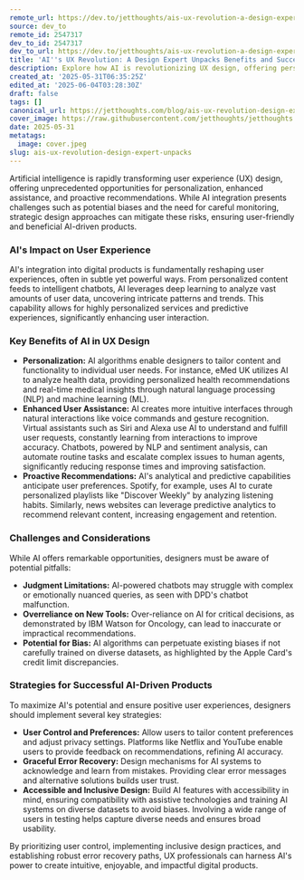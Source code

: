```yaml
---
remote_url: https://dev.to/jetthoughts/ais-ux-revolution-a-design-expert-unpacks-benefits-and-success-strategies-5foa
source: dev_to
remote_id: 2547317
dev_to_id: 2547317
dev_to_url: https://dev.to/jetthoughts/ais-ux-revolution-a-design-expert-unpacks-benefits-and-success-strategies-5foa
title: 'AI''s UX Revolution: A Design Expert Unpacks Benefits and Success Strategies'
description: Explore how AI is revolutionizing UX design, offering personalized experiences, enhanced assistance, and proactive recommendations. Learn about the benefits, challenges, and strategic design approaches for successful AI integration in digital products.
created_at: '2025-05-31T06:35:25Z'
edited_at: '2025-06-04T03:28:30Z'
draft: false
tags: []
canonical_url: https://jetthoughts.com/blog/ais-ux-revolution-design-expert-unpacks/
cover_image: https://raw.githubusercontent.com/jetthoughts/jetthoughts.github.io/master/content/blog/ais-ux-revolution-design-expert-unpacks/cover.jpeg
date: 2025-05-31
metatags:
  image: cover.jpeg
slug: ais-ux-revolution-design-expert-unpacks
---
```

Artificial intelligence is rapidly transforming user experience (UX) design, offering unprecedented opportunities for personalization, enhanced assistance, and proactive recommendations. While AI integration presents challenges such as potential biases and the need for careful monitoring, strategic design approaches can mitigate these risks, ensuring user-friendly and beneficial AI-driven products.

### AI's Impact on User Experience

AI's integration into digital products is fundamentally reshaping user experiences, often in subtle yet powerful ways. From personalized content feeds to intelligent chatbots, AI leverages deep learning to analyze vast amounts of user data, uncovering intricate patterns and trends. This capability allows for highly personalized services and predictive experiences, significantly enhancing user interaction.

### Key Benefits of AI in UX Design

*   **Personalization:** AI algorithms enable designers to tailor content and functionality to individual user needs. For instance, eMed UK utilizes AI to analyze health data, providing personalized health recommendations and real-time medical insights through natural language processing (NLP) and machine learning (ML).
*   **Enhanced User Assistance:** AI creates more intuitive interfaces through natural interactions like voice commands and gesture recognition. Virtual assistants such as Siri and Alexa use AI to understand and fulfill user requests, constantly learning from interactions to improve accuracy. Chatbots, powered by NLP and sentiment analysis, can automate routine tasks and escalate complex issues to human agents, significantly reducing response times and improving satisfaction.
*   **Proactive Recommendations:** AI's analytical and predictive capabilities anticipate user preferences. Spotify, for example, uses AI to curate personalized playlists like "Discover Weekly" by analyzing listening habits. Similarly, news websites can leverage predictive analytics to recommend relevant content, increasing engagement and retention.

### Challenges and Considerations

While AI offers remarkable opportunities, designers must be aware of potential pitfalls:

*   **Judgment Limitations:** AI-powered chatbots may struggle with complex or emotionally nuanced queries, as seen with DPD's chatbot malfunction.
*   **Overreliance on New Tools:** Over-reliance on AI for critical decisions, as demonstrated by IBM Watson for Oncology, can lead to inaccurate or impractical recommendations.
*   **Potential for Bias:** AI algorithms can perpetuate existing biases if not carefully trained on diverse datasets, as highlighted by the Apple Card's credit limit discrepancies.

### Strategies for Successful AI-Driven Products

To maximize AI's potential and ensure positive user experiences, designers should implement several key strategies:

*   **User Control and Preferences:** Allow users to tailor content preferences and adjust privacy settings. Platforms like Netflix and YouTube enable users to provide feedback on recommendations, refining AI accuracy.
*   **Graceful Error Recovery:** Design mechanisms for AI systems to acknowledge and learn from mistakes. Providing clear error messages and alternative solutions builds user trust.
*   **Accessible and Inclusive Design:** Build AI features with accessibility in mind, ensuring compatibility with assistive technologies and training AI systems on diverse datasets to avoid biases. Involving a wide range of users in testing helps capture diverse needs and ensures broad usability.

By prioritizing user control, implementing inclusive design practices, and establishing robust error recovery paths, UX professionals can harness AI's power to create intuitive, enjoyable, and impactful digital products.
